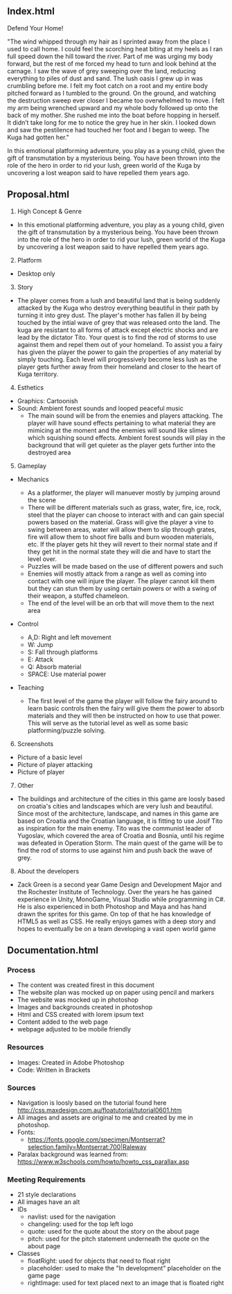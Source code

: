 ## Index.html
Defend Your Home!

"The wind whipped through my hair as I sprinted away from the place I used to call home. I could feel the scorching heat biting at my heels as I ran full speed down the hill toward the river. Part of me was urging my body forward, but the rest of me forced my head to turn and look behind at the carnage. I saw the wave of grey sweeping over the land, reducing everything to piles of dust and sand. The lush oasis I grew up in was crumbling before me. I felt my foot catch on a root and my entire body pitched forward as I tumbled to the ground. On the ground, and watching the destruction sweep ever closer I became too overwhelmed to move. I felt my arm being wrenched upward and my whole body followed up onto the back of my mother. She rushed me into the boat before hopping in herself. It didn’t take long for me to notice the grey hue in her skin. I looked down and saw the pestilence had touched her foot and I began to weep. The Kuga had gotten her."

In this emotional platforming adventure, you play as a young child, given the gift of transmutation by a mysterious being. 
You have been thrown into the role of the hero in order to rid your lush, green world of the Kuga by uncovering a lost weapon 
said to have repelled them years ago.   

<picture of gameplay>

## Proposal.html
1. High Concept & Genre
  - In this emotional platforming adventure, you play as a young child, given the gift of transmutation by a mysterious being. 
You have been thrown into the role of the hero in order to rid your lush, green world of the Kuga by uncovering a lost weapon 
said to have repelled them years ago.
2. Platform
  - Desktop only
3. Story
  - The player comes from a lush and beautiful land that is being suddenly attacked by the Kuga who destroy everything beautiful in their path by 
turning it into grey dust.  The player's mother has fallen ill by being touched by the intial wave of grey that was released onto the land. The kuga 
are resistant to all forms of attack except electric shocks and are lead by the dictator Tito.  Your quest is to find the rod of storms to 
use against them and repel them out of your homeland.  To assist you a fairy has given the player the power to gain the properties of any material 
by simply touching.  Each level will progressively become less lush as the player gets further away from their homeland and closer to the heart 
of Kuga territory.
4. Esthetics
  - Graphics: Cartoonish 
  - Sound: Ambient forest sounds and looped peaceful music
    - The main sound will be from the enemies and players attacking. The player will have sound effects pertaining to what material they are mimicing 
    at the moment and the enemies will sound like slimes which squishing sound effects. Ambient forest sounds will play in the background that will 
    get quieter as the player gets further into the destroyed area
5. Gameplay
  - Mechanics
    - As  a platformer, the player will manuever mostly by jumping around the scene 
    - There will be different materials such as grass, water, fire, ice, rock, steel that the player can choose to interact with and can gain special 
    powers based on the material.  Grass will give the player a vine to swing between areas, water will allow them to slip through grates, fire will allow 
    them to shoot fire balls and burn wooden materials, etc.  If the player gets hit they will revert to their normal state and if they get hit in the normal state
    they will die and have to start the level over.
    - Puzzles will be made based on the use of different powers and such
    - Enemies will mostly attack from a range as well as coming into contact with one will injure the player.  The player cannot kill them
    but they can stun them by using certain powers or with a swing of their weapon, a stuffed chameleon.
    - The end of the level will be an orb that will move them to the next area
  - Control 
    - A,D: Right and left movement 
    - W: Jump
    - S: Fall through platforms
    - E: Attack
    - Q: Absorb material
    - SPACE: Use material power
  
  - Teaching
    - The first level of the game the player will follow the fairy around to learn basic controls then the fairy will give them the power to
  absorb materials and they will then be instructed on how to use that power.  This will serve as the tutorial level as well as some basic platforming/puzzle 
  solving. 
  6. Screenshots
   - Picture of a basic level
   - Picture of player attacking
   - Picture of player 
  7. Other 
   - The buildings and architecture of the cities in this game are loosly based on croatia's cities and landscapes which are very lush and 
    beautiful.  Since most of the architecture, landscape, and names in this game are based on Croatia and the Croatian language, it is fitting to use Josif Tito as inspiration for the main enemy.  Tito was the communist leader of Yugoslav, which covered the area of Croatia and Bosnia, until his regime was defeated in Operation Storm. 
  The main quest of the game will be to find the rod of storms to use against him and push back the wave of grey.
  8. About the developers
   - Zack Green is a second year Game Design and Development Major and the Rochester Institute of Technology.  Over the years he has gained experience in Unity, MonoGame, Visual Studio while programming in C#. 
   He is also experienced in both Photoshop and Maya and has hand drawn the sprites for this game.  On top of that he has knowledge of HTML5 as well as CSS.  He really enjoys games with 
   a deep story and hopes to eventually be on a team developing a vast open world game
## Documentation.html
### Process
  - The content was created firest in this document
  - The website plan was mocked up on paper using pencil and markers
  - The website was mocked up in photoshop
  - Images and backgrounds created in photoshop 
  - Html and CSS created with lorem ipsum text 
  - Content added to the web page
  - webpage adjusted to be mobile friendly
### Resources
  - Images: Created in Adobe Photoshop
  - Code: Written in Brackets
### Sources
  - Navigation is loosly based on the tutorial found here http://css.maxdesign.com.au/floatutorial/tutorial0601.htm
  - All images and assets are original to me and created by me in photoshop. 
  - Fonts:
    - https://fonts.google.com/specimen/Montserrat?selection.family=Montserrat:700|Raleway
  - Paralax background was learned from: https://www.w3schools.com/howto/howto_css_parallax.asp
### Meeting Requirements
  - 21 style declarations
  - All images have an alt
  - IDs
    - navlist: used for the navigation
    - changeling: used for the top left logo
    - quote: used for the quote about the story on the about page
    - pitch: used for the pitch statement underneath the quote on the about page
  - Classes
    - floatRight: used for objects that need to float right 
    - placeholder: used to make the "In development" placeholder on the game page
    - rightImage: used for text placed next to an image that is floated right
    
  

  
